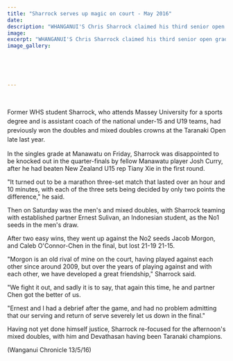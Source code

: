```yaml
---
title: "Sharrock serves up magic on court - May 2016"
date: 
description: "WHANGANUI'S Chris Sharrock claimed his third senior open grade badminton title in six months when he and partner Rowena Devathasan won the mixed doubles at the Manawatu Open last weekend..."
image: 
excerpt: "WHANGANUI'S Chris Sharrock claimed his third senior open grade badminton title in six months when he and partner Rowena Devathasan won the mixed doubles at the Manawatu Open last weekend."
image_gallery:
    
    
    
    
    
---
```


<p>&nbsp;</p>
<p><span style="line-height: 1.5;">Former WHS student Sharrock, who attends Massey University for a sports degree and is assistant coach of the national under-15 and U19 teams, had previously won the doubles and mixed doubles crowns at the Taranaki Open late last year.</span></p>
<p>In the singles grade at Manawatu on Friday, Sharrock was disappointed to be knocked out in the quarter-finals by fellow Manawatu player Josh Curry, after he had beaten New Zealand U15 rep Tiany Xie in the first round.</p>
<p>"It turned out to be a marathon three-set match that lasted over an hour and 10 minutes, with each of the three sets being decided by only two points the difference," he said.</p>
<p>Then on Saturday was the men's and mixed doubles, with Sharrock teaming with established partner Ernest Sulivan, an Indonesian student, as the No1 seeds in the men's draw.</p>
<p>After two easy wins, they went up against the No2 seeds Jacob Morgon, and Caleb O'Connor-Chen in the final, but lost 21-19 21-15.</p>
<p>"Morgon is an old rival of mine on the court, having played against each other since around 2009, but over the years of playing against and with each other, we have developed a great friendship," Sharrock said.</p>
<p>"We fight it out, and sadly it is to say, that again this time, he and partner Chen got the better of us.</p>
<p>"Ernest and I had a debrief after the game, and had no problem admitting that our serving and return of serve severely let us down in the final."</p>
<p>Having not yet done himself justice, Sharrock re-focused for the afternoon's mixed doubles, with him and Devathasan having been Taranaki champions.</p>
<p>(Wanganui Chronicle 13/5/16)</p>
<p>&nbsp;</p>

